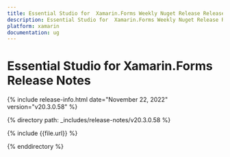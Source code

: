 ```yaml
---
title: Essential Studio for  Xamarin.Forms Weekly Nuget Release Release Notes  
description: Essential Studio for  Xamarin.Forms Weekly Nuget Release Release Notes  
platform: xamarin
documentation: ug
---
```


# Essential Studio for  Xamarin.Forms  Release Notes  

{% include release-info.html date="November 22, 2022"  version="v20.3.0.58" %} 


{% directory path: _includes/release-notes/v20.3.0.58 %}

{% include {{file.url}} %}

{% enddirectory %}